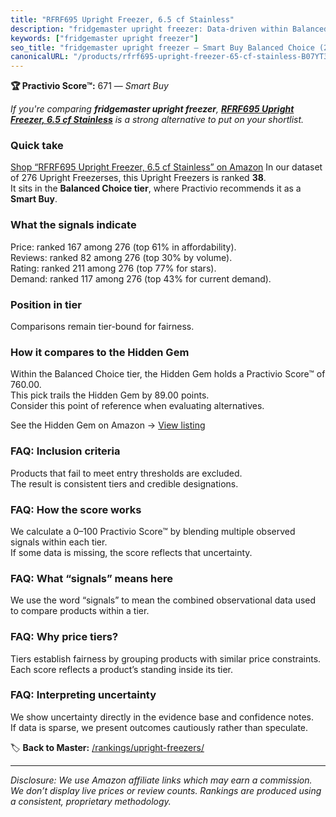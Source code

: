 ```yaml
---
title: "RFRF695 Upright Freezer, 6.5 cf Stainless"
description: "fridgemaster upright freezer: Data-driven within Balanced Choice ranking using the Practivio Score™. Positioned by quality, value, demand, findability, momentu…"
keywords: ["fridgemaster upright freezer"]
seo_title: "fridgemaster upright freezer — Smart Buy Balanced Choice (2025)"
canonicalURL: "/products/rfrf695-upright-freezer-65-cf-stainless-B07YT3SFC5/"
---
```


**🏆 Practivio Score™:** 671 — _Smart Buy_


*If you're comparing **fridgemaster upright freezer**, **[RFRF695 Upright Freezer, 6.5 cf Stainless](https://www.amazon.com/dp/B07YT3SFC5?tag=practivio-20)** is a strong alternative to put on your shortlist.*
### Quick take
[Shop “RFRF695 Upright Freezer, 6.5 cf Stainless” on Amazon](https://www.amazon.com/dp/B07YT3SFC5?tag=practivio-20)
In our dataset of 276 Upright Freezerses, this Upright Freezers is ranked **38**.  
It sits in the **Balanced Choice tier**, where Practivio recommends it as a **Smart Buy**.

### What the signals indicate
Price: ranked 167 among 276 (top 61% in affordability).  
Reviews: ranked 82 among 276 (top 30% by volume).  
Rating: ranked 211 among 276 (top 77% for stars).  
Demand: ranked 117 among 276 (top 43% for current demand).

### Position in tier
Comparisons remain tier-bound for fairness.

### How it compares to the Hidden Gem
Within the Balanced Choice tier, the Hidden Gem holds a Practivio Score™ of 760.00.  
This pick trails the Hidden Gem by 89.00 points.  
Consider this point of reference when evaluating alternatives.  

See the Hidden Gem on Amazon → [View listing](https://www.amazon.com/dp/B08P6CS4SW?tag=practivio-20)

### FAQ: Inclusion criteria
Products that fail to meet entry thresholds are excluded.  
The result is consistent tiers and credible designations.

### FAQ: How the score works
We calculate a 0–100 Practivio Score™ by blending multiple observed signals within each tier.  
If some data is missing, the score reflects that uncertainty.

### FAQ: What “signals” means here
We use the word “signals” to mean the combined observational data used to compare products within a tier.

### FAQ: Why price tiers?
Tiers establish fairness by grouping products with similar price constraints.  
Each score reflects a product’s standing inside its tier.

### FAQ: Interpreting uncertainty
We show uncertainty directly in the evidence base and confidence notes.  
If data is sparse, we present outcomes cautiously rather than speculate.


🏷️ **Back to Master:** [/rankings/upright-freezers/](/rankings/upright-freezers/)

---
_Disclosure: We use Amazon affiliate links which may earn a commission. We don’t display live prices or review counts. Rankings are produced using a consistent, proprietary methodology._
